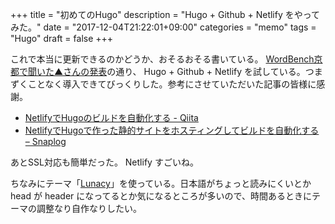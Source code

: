 +++
title = "初めてのHugo"
description = "Hugo + Github + Netlify をやってみた。"
date = "2017-12-04T21:22:01+09:00"
categories = "memo"
tags = "Hugo"
draft = false
+++

これで本当に更新できるのかどうか、おそるおそる書いている。
[WordBench京都で聞いた▲さんの発表](https://blog.mismithportfolio.com/web/wbkyoto201711)の通り、 Hugo + Github + Netlify を試している。つまずくことなく導入できてびっくりした。参考にさせていただいた記事の皆様に感謝。

- [NetlifyでHugoのビルドを自動化する - Qiita](https://qiita.com/satzz/items/2c5dc8692e7cf63445d0)
- [NetlifyでHugoで作った静的サイトをホスティングしてビルドを自動化する – Snaplog](https://blog.mismithportfolio.com/web/hugo-netlify-build)

あとSSL対応も簡単だった。 Netlify すごいね。

ちなみにテーマ「[Lunacy](https://github.com/christat/Lunacy)」を使っている。日本語がちょっと読みにくいとか head が header になってるとか気になるところが多いので、時間あるときにテーマの調整なり自作なりしたい。
